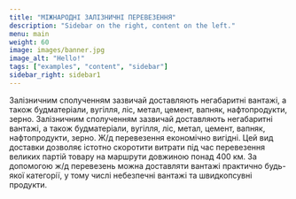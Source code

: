 ```yaml
---
title: "МІЖНАРОДНІ ЗАЛІЗНИЧНІ ПЕРЕВЕЗЕННЯ"
description: "Sidebar on the right, content on the left."
menu: main
weight: 60
image: images/banner.jpg
image_alt: "Hello!"
tags: ["examples", "content", "sidebar"]
sidebar_right: sidebar1
---
```

Залізничним сполученням зазвичай доставляють негабаритні вантажі, а також будматеріали, вугілля, ліс, метал, цемент, вапняк, нафтопродукти, зерно.
Залізничним сполученням зазвичай доставляють негабаритні вантажі, а також будматеріали, вугілля, ліс, метал, цемент, вапняк, нафтопродукти, зерно.
Ж/д перевезення економічно вигідні. Цей вид доставки дозволяє істотно скоротити витрати під час перевезення великих партій товару на маршрути довжиною понад 400 км.
За допомогою ж/д перевезень можна доставляти вантажі практично будь-якої категорії, у тому числі небезпечні вантажі та швидкопсувні продукти.
